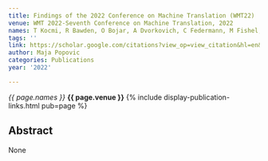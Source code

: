 ```yaml
---
title: Findings of the 2022 Conference on Machine Translation (WMT22)
venue: WMT 2022-Seventh Conference on Machine Translation, 2022
names: T Kocmi, R Bawden, O Bojar, A Dvorkovich, C Federmann, M Fishel, ...
tags: ''
link: https://scholar.google.com/citations?view_op=view_citation&hl=en&user=KdAV2Y0AAAAJ&pagesize=100&sortby=pubdate&citation_for_view=KdAV2Y0AAAAJ:JQOojiI6XY0C
author: Maja Popovic
categories: Publications
year: '2022'

---
```


*{{ page.names }}*
**{{ page.venue }}**
{% include display-publication-links.html pub=page %}
## Abstract

None